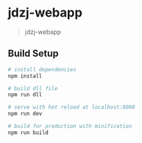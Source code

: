 # jdzj-webapp

> jdzj-webapp

## Build Setup

``` bash
# install dependencies
npm install

# build dll file
npm run dll

# serve with hot reload at localhost:8080
npm run dev

# build for production with minification
npm run build
```
